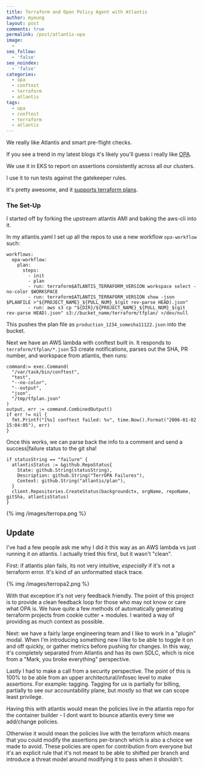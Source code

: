 ```yaml
---
title: Terraform and Open Policy Agent with Atlantis
author: myoung
layout: post
comments: true
permalink: /post/atlantis-opa
image:
  -
seo_follow:
  - 'false'
seo_noindex:
  - 'false'
categories:
  - opa
  - conftest 
  - terraform
  - atlantis
tags:
  - opa
  - conftest 
  - terraform
  - atlantis
---
```


We really like Atlantis and smart pre-flight checks. <!-- more -->

If you see a trend in my latest blogs it's likely you'll guess i really like [OPA](https://www.openpolicyagent.org). 

We use it in EKS to report on assertions consistently across all our clusters.

I use it to run tests against the gatekeeper rules.

It's pretty awesome, and it [supports terraform plans](https://www.openpolicyagent.org/docs/latest/terraform).

### The Set-Up ###

I started off by forking the upstream atlantis AMI and baking the aws-cli into it.

In my atlantis.yaml I set up all the repos to use a new workflow `opa-workflow` such:

```
workflows:
  opa-workflow:
    plan:
      steps:
        - init
        - plan
        - run: terraform$ATLANTIS_TERRAFORM_VERSION workspace select -no-color $WORKSPACE
        - run: terraform$ATLANTIS_TERRAFORM_VERSION show -json $PLANFILE >"${PROJECT_NAME}_${PULL_NUM}_$(git rev-parse HEAD).json"
        - run: aws s3 cp "${DIR}/${PROJECT_NAME}_${PULL_NUM}_$(git rev-parse HEAD).json" s3://bucket_name/terraform/tfplan/ >/dev/null
```

This pushes the plan file as `production_1234_somesha11122.json` into the bucket.

Next we have an AWS lambda with conftest built in. It responds to `terraform/tfplan/*.json` S3 create notifications, parses out the SHA, PR number, and workspace from atlantis, then runs:

```
command:= exec.Command(
  "/var/task/bin/conftest",
  "test",
  "--no-color",
  "--output",
  "json",
  "/tmp/tfplan.json"
)
output, err := command.CombinedOutput()
if err != nil {
  fmt.Printf("[%s] conftest failed: %v", time.Now().Format("2006-01-02 15:04:05"), err)
}
```

Once this works, we can parse back the info to a comment and send a success|failure status to the git sha!

```
if statusString == "failure" {
  atlantisStatus := &github.RepoStatus{
    State: github.String(statusString),
    Description: github.String("TerrOPA Failures"),
    Context: github.String("atlantis/plan"),
  }
  client.Repositories.CreateStatus(backgroundctx, orgName, repoName, gitSha, atlantisStatus)
}
```

{% img /images/terropa.png %}


## Update ##

I've had a few people ask me why I did it this way as an AWS lambda vs just running it on atlantis. I actually tried this first, but it wasn't "clean".

First: if atlantis plan fails, its not very intuitive, *especially* if it's not a terraform error. It's kind of an unformatted stack trace.

{% img /images/terropa2.png %}

With that exception it's not very feedback friendly. The point of this project is to provide a clean feedback loop for those who may not know or care what OPA is. We have quite a few methods of automatically generating terraform projects from cookie cutter + modules. I wanted a way of providing as much context as possible.

Next: we have a fairly large engineering team and I like to work in a "plugin" modal. When I'm introducing something new I like to be able to toggle it on and off quickly, or gather metrics before pushing for changes. In this way, it's completely separated from Atlantis and has its own SDLC, which is nice from a "Mark, you broke everything" perspective.

Lastly I had to make a call from a security perspective. The point of this is 100% to be able from an upper architectural/infosec level to make assertions. For example: tagging. Tagging for us is partially for billing, partially to see our accountability plane, but *mostly* so that we can scope least privilege. 

Having this with atlantis would mean the policies live in the atlantis repo for the container builder - I dont want to bounce atlantis every time we add/change policies.

Otherwise it would mean the policies live with the terraform which means that you could modify the assertions per-branch which is also a choice we made to avoid. These policies are open for contribution from everyone but it's an explicit rule that it's not meant to be able to shifted per branch and introduce a threat model around modifying it to pass when it shouldn't.

